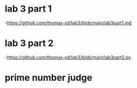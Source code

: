 # lab 3  part 1
-https://github.com/thomas-xd/lab3/blob/main/lab3part1.md
# lab 3  part 2
-https://github.com/thomas-xd/lab3/blob/main/lab3part2.py
# prime number judge
